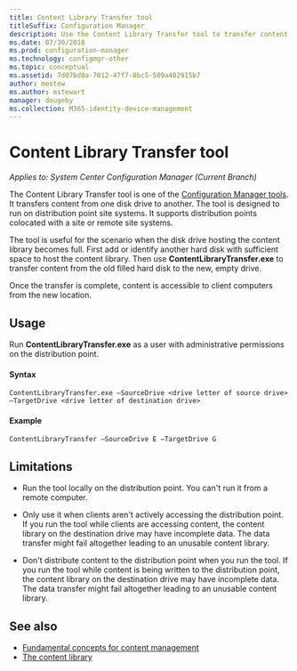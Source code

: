 ```yaml
---
title: Content Library Transfer tool
titleSuffix: Configuration Manager
description: Use the Content Library Transfer tool to transfer content from one disk drive to another on a Configuration Manager distribution point.
ms.date: 07/30/2018
ms.prod: configuration-manager
ms.technology: configmgr-other
ms.topic: conceptual
ms.assetid: 7d07bd0a-7012-47f7-8bc5-509a402915b7
author: mestew
ms.author: mstewart
manager: dougeby
ms.collection: M365-identity-device-management
---
```


# Content Library Transfer tool

*Applies to: System Center Configuration Manager (Current Branch)*

The Content Library Transfer tool is one of the [Configuration Manager tools](/sccm/core/support/tools). It transfers content from one disk drive to another. The tool is designed to run on distribution point site systems. It supports distribution points colocated with a site or remote site systems.  

The tool is useful for the scenario when the disk drive hosting the content library becomes full. First add or identify another hard disk with sufficient space to host the content library. Then use **ContentLibraryTransfer.exe** to transfer content from the old filled hard disk to the new, empty drive.
 
Once the transfer is complete, content is accessible to client computers from the new location.



## Usage 

Run **ContentLibraryTransfer.exe** as a user with administrative permissions on the distribution point. 

#### Syntax 
`ContentLibraryTransfer.exe –SourceDrive <drive letter of source drive> –TargetDrive <drive letter of destination drive>`

#### Example
`ContentLibraryTransfer –SourceDrive E –TargetDrive G`



## Limitations

- Run the tool locally on the distribution point. You can't run it from a remote computer.  

- Only use it when clients aren't actively accessing the distribution point. If you run the tool while clients are accessing content, the content library on the destination drive may have incomplete data. The data transfer might fail altogether leading to an unusable content library.  

- Don't distribute content to the distribution point when you run the tool. If you run the tool while content is being written to the distribution point, the content library on the destination drive may have incomplete data. The data transfer might fail altogether leading to an unusable content library.



## See also

- [Fundamental concepts for content management](/sccm/core/plan-design/hierarchy/fundamental-concepts-for-content-management)
- [The content library](/sccm/core/plan-design/hierarchy/the-content-library)

